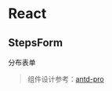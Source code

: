 # React

## StepsForm
分布表单
> 组件设计参考：[antd-pro](https://procomponents.ant.design/components/steps-form)